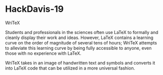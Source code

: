 # HackDavis-19

WriTeX

Students and professionals in the sciences often use LaTeX to formally and cleanly display their work and ideas. However, LaTeX contains a learning curve on the order of magnitude of several tens of hours; WriTeX attempts to alleviate this learning curve by being fully accessible to anyone, even those with no experience with LaTeX. 

WriTeX takes in an image of handwritten text and symbols and converts it into LaTeX code that can be utilized in a more universal fashion. 
